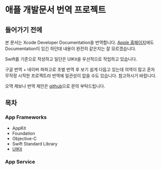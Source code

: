 # 애플 개발문서 번역 프로젝트

## 들어가기 전에

본 문서는 Xcode Developer Documentation을 번역합니다. [Apple 홈페이지](https://developer.apple.com/documentation/)에도 Documentation이 있긴 하던데 내용이 완전히 같은지는 잘 모르겠습니다.

Swift를 기준으로 작성하고 일단은 UIKit을 우선적으로 작업하고 있습니다.

구글 번역 + 네이버 파파고로 초벌 번역 후 보기 쉽게 다듬고 있는데 의역이 많고 혼자 무작정 시작한 프로젝트라 번역에 일관성이 없을 수도 있습니다. 참고하시기 바랍니다.

오역 제보나 번역 제안은 [github](https://github.com/ESnark/sagwa)으로 문의 부탁드립니다.

## 목차

### App Frameworks

* AppKit
* Foundation
* Objective-C
* Swift Standard Library
* [UIKit](https://melodyarchive.gitbook.io/sagwa/uikit)

### App Service



